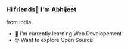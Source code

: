 ### Hi friends👋 I'm Abhijeet
from India.
- 🌱 I’m currently learning Web Developement
- 🤓 Want to explore Open Source 

<!--
**AbhijeetPanigrahi/AbhijeetPanigrahi** is a ✨ _special_ ✨ repository because its `README.md` (this file) appears on your GitHub profile.

Here are some ideas to get you started:

- 🔭 I’m currently working on ...
- 🌱 I’m currently learning ...
- 👯 I’m looking to collaborate on ...
- 🤔 I’m looking for help with ...
- 💬 Ask me about ...
- 📫 How to reach me: ...
- 😄 Pronouns: ...
- ⚡ Fun fact: ...
-->
